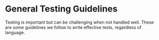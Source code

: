 # General Testing Guidelines

Testing is important but can be challenging when not handled well. These are some guidelines we follow to write effective tests, regardless of language.

